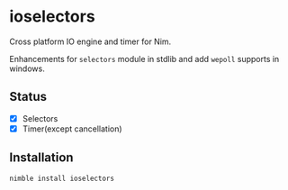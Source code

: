 # ioselectors
Cross platform IO engine and timer for Nim.

Enhancements for `selectors` module in stdlib and add `wepoll` supports in windows.

## Status
- [x] Selectors
- [x] Timer(except cancellation)

## Installation

```
nimble install ioselectors
```

